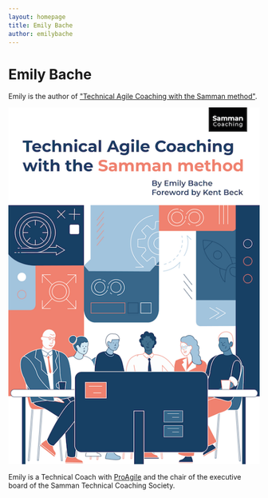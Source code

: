 ```yaml
---
layout: homepage
title: Emily Bache
author: emilybache
---
```


# Emily Bache

Emily is the author of ["Technical Agile Coaching with the Samman method"](https://leanpub.com/techagilecoach).

[![Technical Agile Coaching with the Samman Method](/assets/images/title_page.png#book_cover)](https://leanpub.com/techagilecoach)

Emily is a Technical Coach with [ProAgile](http://proagile.eu) and the chair of the executive board of the Samman Technical Coaching Society.
